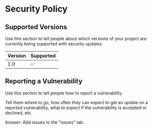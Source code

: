 # Security Policy

## Supported Versions

Use this section to tell people about which versions of your project are
currently being supported with security updates.



| Version | Supported          |
| ------- | ------------------ |
| 1.0     | :white_check_mark: |

## Reporting a Vulnerability

Use this section to tell people how to report a vulnerability.

Tell them where to go, how often they can expect to get an update on a
reported vulnerability, what to expect if the vulnerability is accepted or
declined, etc.

Answer: Add issues to the "issues" tab.

